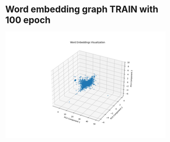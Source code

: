 # Word embedding graph TRAIN with 100 epoch 

![images](https://github.com/Phillsu/Cuda_WordtoVector/blob/main/analysis/hp100.png)
